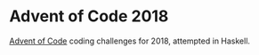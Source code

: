 # Advent of Code 2018

[Advent of Code](https://adventofcode.com/2018) coding challenges for 2018, attempted in Haskell.
